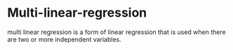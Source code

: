 # Multi-linear-regression
multi linear regression is a form of linear regression that is used when there are two or more independent variables.
